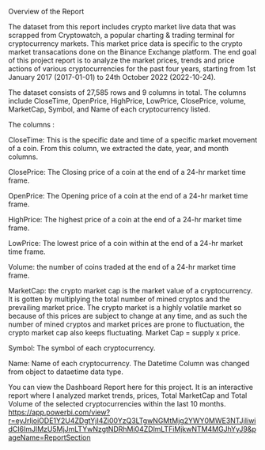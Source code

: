 Overview of the Report 

The dataset from this report includes crypto market live data that was scrapped from Cryptowatch, a popular charting & trading terminal for cryptocurrency markets. This market price data is specific to the crypto market transacations done on the Binance Exchange platform. The end goal of this project report is to analyze the market prices, trends and price actions of various cryptocurrencies for the past four years, starting from 1st January 2017 (2017-01-01) to 24th October 2022 (2022-10-24).

The dataset consists of 27,585 rows and 9 columns in total. The columns include CloseTime, OpenPrice, HighPrice, LowPrice, ClosePrice, volume, MarketCap, Symbol, and Name of each cryptocurrency listed. 

The columns : 

CloseTime: This is the specific date and time of a specific market movement of a coin. From this column, we extracted the date, year, and month columns. 

ClosePrice: The Closing price of a coin at the end of a 24-hr market time frame. 

OpenPrice: The Opening price of a coin at the end of a 24-hr market time frame. 

HighPrice: The highest price of a coin at the end of a 24-hr market time frame. 

LowPrice: The lowest price of a coin within at the end of a 24-hr market time frame. 

Volume: the number of coins traded at the end of a 24-hr market time frame. 

MarketCap: the crypto market cap is the market value of a cryptocurrency. It is gotten by multiplying the total number of mined cryptos and the prevailing market price. The crypto market is a highly volatile market so because of this prices are subject to change at any time, and as such the number of mined cryptos and market prices are prone to fluctuation, the crypto market cap also keeps fluctuating. Market Cap = supply x price.

Symbol: The symbol of each cryptocurrency. 

Name: Name of each cryptocurrency. The Datetime Column was changed from object to dataetime data type.

You can view the Dashboard Report here for this project. It is an interactive report where I analyzed market trends, prices, Total MarketCap and Total Volume of the selected cryptocurrencies within the last 10 months. 
https://app.powerbi.com/view?r=eyJrIjoiODE1Y2U4ZDgtYjI4Zi00YzQ3LTgwNGMtMjg2YWY0MWE3NTJjIiwidCI6ImJlMzU5MjJmLTYwNzgtNDRhMi04ZDlmLTFiMjkwNTM4MGJhYyJ9&pageName=ReportSection
